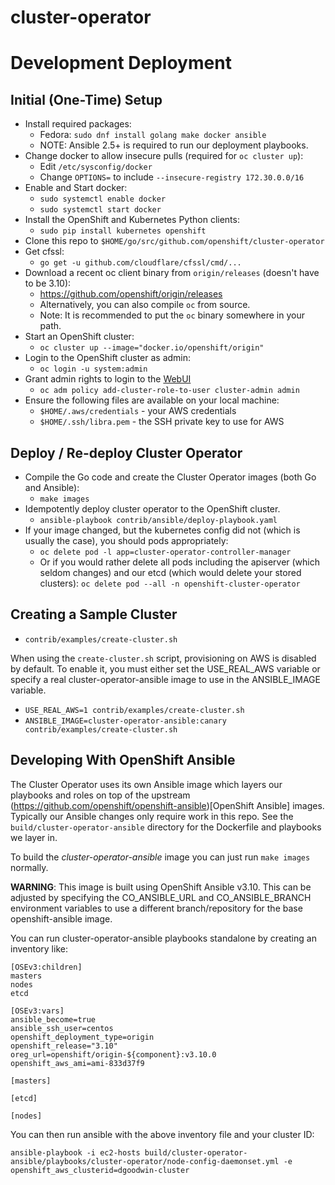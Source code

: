 # cluster-operator

# Development Deployment

## Initial (One-Time) Setup

  * Install required packages:
    * Fedora: `sudo dnf install golang make docker ansible`
    * NOTE: Ansible 2.5+ is required to run our deployment playbooks.
  * Change docker to allow insecure pulls (required for `oc cluster up`):
    * Edit `/etc/sysconfig/docker`
    * Change `OPTIONS=` to include `--insecure-registry 172.30.0.0/16`
  * Enable and Start docker:
    * `sudo systemctl enable docker`
    * `sudo systemctl start docker`
  * Install the OpenShift and Kubernetes Python clients:
    * `sudo pip install kubernetes openshift`
  * Clone this repo to `$HOME/go/src/github.com/openshift/cluster-operator`
  * Get cfssl:
    * `go get -u github.com/cloudflare/cfssl/cmd/...`
  * Download a recent oc client binary from `origin/releases` (doesn't have to be 3.10):
    * https://github.com/openshift/origin/releases
    * Alternatively, you can also compile `oc` from source.
    * Note: It is recommended to put the `oc` binary somewhere in your path.
  * Start an OpenShift cluster:
    * `oc cluster up --image="docker.io/openshift/origin"`
  * Login to the OpenShift cluster as admin:
    * `oc login -u system:admin`
  * Grant admin rights to login to the [WebUI](https://localhost:8443)
    * `oc adm policy add-cluster-role-to-user cluster-admin admin`
  * Ensure the following files are available on your local machine:
    * `$HOME/.aws/credentials` - your AWS credentials
    * `$HOME/.ssh/libra.pem` - the SSH private key to use for AWS


## Deploy / Re-deploy Cluster Operator

  * Compile the Go code and create the Cluster Operator images (both Go and Ansible):
    * `make images`
  * Idempotently deploy cluster operator to the OpenShift cluster.
    * `ansible-playbook contrib/ansible/deploy-playbook.yaml`
  * If your image changed, but the kubernetes config did not (which is usually the case), you should pods appropriately:
    * `oc delete pod -l app=cluster-operator-controller-manager`
    * Or if you would rather delete all pods including the apiserver (which seldom changes) and our etcd (which would delete your stored clusters): `oc delete pod --all -n openshift-cluster-operator`

## Creating a Sample Cluster

  * `contrib/examples/create-cluster.sh`

When using the `create-cluster.sh` script, provisioning on AWS is disabled by default.
To enable it, you must either set the USE_REAL_AWS variable or specify a
real cluster-operator-ansible image to use in the ANSIBLE_IMAGE variable.

  * `USE_REAL_AWS=1 contrib/examples/create-cluster.sh`
  * `ANSIBLE_IMAGE=cluster-operator-ansible:canary contrib/examples/create-cluster.sh`

## Developing With OpenShift Ansible

The Cluster Operator uses its own Ansible image which layers our playbooks and roles on top of the upstream (https://github.com/openshift/openshift-ansible)[OpenShift Ansible] images. Typically our Ansible changes only require work in this repo. See the `build/cluster-operator-ansible` directory for the Dockerfile and playbooks we layer in.

To build the *cluster-operator-ansible* image you can just run `make images` normally.

**WARNING**: This image is built using OpenShift Ansible v3.10. This can be adjusted by specifying the CO_ANSIBLE_URL and CO_ANSIBLE_BRANCH environment variables to use a different branch/repository for the base openshift-ansible image.

You can run cluster-operator-ansible playbooks standalone by creating an inventory like:

```
[OSEv3:children]
masters
nodes
etcd

[OSEv3:vars]
ansible_become=true
ansible_ssh_user=centos
openshift_deployment_type=origin
openshift_release="3.10"
oreg_url=openshift/origin-${component}:v3.10.0
openshift_aws_ami=ami-833d37f9

[masters]

[etcd]

[nodes]
```

You can then run ansible with the above inventory file and your cluster ID:

`ansible-playbook -i ec2-hosts build/cluster-operator-ansible/playbooks/cluster-operator/node-config-daemonset.yml -e openshift_aws_clusterid=dgoodwin-cluster`

